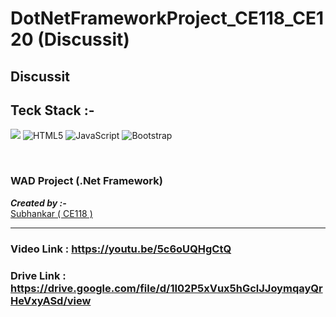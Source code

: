 # DotNetFrameworkProject_CE118_CE120 (Discussit)


<h2>Discussit</h2>

## Teck Stack :-

![](https://img.shields.io/badge/.NET-512BD4?style=for-the-badge&logo=dotnet&logoColor=white)
![HTML5](https://img.shields.io/badge/HTML5-E34F26?style=for-the-badge&logo=html5&logoColor=white)
![JavaScript](https://img.shields.io/badge/JavaScript-323330?style=for-the-badge&logo=javascript&logoColor=F7DF1E)
![Bootstrap](https://img.shields.io/badge/Bootstrap-563D7C?style=for-the-badge&logo=bootstrap&logoColor=white)

<br/>

<h3><b>WAD Project (.Net Framework) </b></h3>

<!-- [Resume Builder](https://github.com/R-Ayush777/WDW_Project_CE104_CE108_CE144) -->
_**Created by :-**_ <br>[Subhankar ( CE118 )](https://github.com/Subhankar1712)

<hr> 

### Video Link : https://youtu.be/5c6oUQHgCtQ
### Drive Link :  https://drive.google.com/file/d/1I02P5xVux5hGclJJoymqayQrHeVxyASd/view

